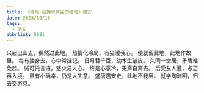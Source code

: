 ```yaml
---
title: 《绝笔·应掩以灰尘的绝笔》南安
date: 2023/10/18
tags:
  - 南安
abbrlink: 5981
---
```


兴起出山去，偶然过此地。
热情化冷局，有猫暖我心。
便就留此地，此地作故里。
每有抽身去，心中常挂记。
日月替千百，幼木生皱皮。
久同一堂居，矛盾难免起。
诚可托言语，怒火易人心。
终是心意冷，无声自离去。
后受友人邀，忐忑再入境。
虽有小确幸，仍是大失意。
盛唐遇安史，此地不我居。
就学陶渊明，归去交游息。
